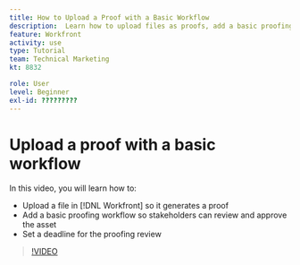 ```yaml
---
title: How to Upload a Proof with a Basic Workflow
description:  Learn how to upload files as proofs, add a basic proofing workflow for stakeholder review and approval, and set deadlines for proofing review in [!DNL Workfront].
feature: Workfront
activity: use
type: Tutorial
team: Technical Marketing
kt: 8832

role: User
level: Beginner
exl-id: ?????????
---
```

# Upload a proof with a basic workflow

In this video, you will learn how to:

* Upload a file in [!DNL Workfront] so it generates a proof
* Add a basic proofing workflow so stakeholders can review and approve the asset
* Set a deadline for the proofing review

>[!VIDEO](https://video.tv.adobe.com/v/335132/?quality=12)

<!--
## Learn more
* Supported proofing file types
* Configure a proof
-->

<!--
## Guides
* Plan a basic workflow worksheet
* Upload proofs in Workfront
-->
